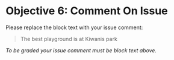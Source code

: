 # Objective 6: Comment On Issue

Please replace the block text with your issue comment:

> The best playground is at Kiwanis park

*To be graded your issue comment must be block text above.*
